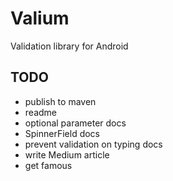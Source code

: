 # Valium
Validation library for Android

## TODO
* publish to maven
* readme
* optional parameter docs
* SpinnerField docs
* prevent validation on typing docs
* write Medium article
* get famous
